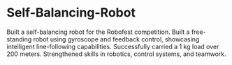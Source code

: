 # Self-Balancing-Robot
Built a self-balancing robot for the Robofest competition. Built a free-standing robot using gyroscope and feedback control, showcasing intelligent line-following capabilities. Successfully carried a 1 kg load over 200 meters. Strengthened skills in robotics, control systems, and teamwork.
